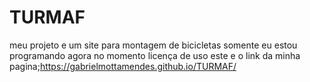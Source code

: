 # TURMAF

meu projeto e um site para montagem de bicicletas 
somente eu estou programando agora no momento 
licença de uso 
este e o link da minha pagina;https://gabrielmottamendes.github.io/TURMAF/
